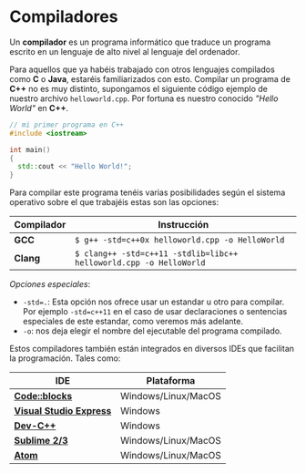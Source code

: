 Compiladores
====

Un **compilador** es un programa informático que traduce un programa escrito en un lenguaje de alto nivel al lenguaje del ordenador.

Para aquellos que ya habéis trabajado con otros lenguajes compilados como **C** o **Java**, estaréis familiarizados con esto. Compilar un programa de **C++** no es muy distinto, supongamos el siguiente código ejemplo de nuestro archivo `helloworld.cpp`. Por fortuna es nuestro conocido _"Hello World"_ en **C++**.
```cpp
// mi primer programa en C++
#include <iostream>

int main()
{
  std::cout << "Hello World!";
}
```

Para compilar este programa tenéis varias posibilidades según el sistema operativo sobre el que trabajéis estas son las opciones:

| Compilador | Instrucción |
|--------|--------|
| **GCC** | `$ g++ -std=c++0x helloworld.cpp -o HelloWorld` |
| **Clang** | `$ clang++ -std=c++11 -stdlib=libc++ helloworld.cpp -o HelloWorld` |

_Opciones especiales_:
- `-std=.`: Esta opción nos ofrece usar un estandar u otro para compilar. Por ejemplo `-std=c++11` en el caso de usar declaraciones o sentencias especiales de este estandar, como veremos más adelante.
- `-o`: nos deja elegir el nombre del ejecutable del programa compilado.

Estos compiladores también están integrados en diversos IDEs que facilitan la programación. Tales como:

| **IDE** | **Plataforma** |
|--------|--------|
| [**Code::blocks**](http://www.codeblocks.org/) | Windows/Linux/MacOS |
| [**Visual Studio Express**](https://www.visualstudio.com/en-us/products/visual-studio-express-vs.aspx) | Windows |
| [**Dev-C++**](http://sourceforge.net/projects/orwelldevcpp/) | Windows |
| [**Sublime 2/3**](https://www.sublimetext.com/) | Windows/Linux/MacOS |
| [**Atom**](https://atom.io/) | Windows/Linux/MacOS |